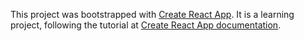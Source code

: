 This project was bootstrapped with [Create React App](https://github.com/facebook/create-react-app).
It is a learning project, following the tutorial at [Create React App documentation](https://reactjs.org/tutorial/tutorial.html).
